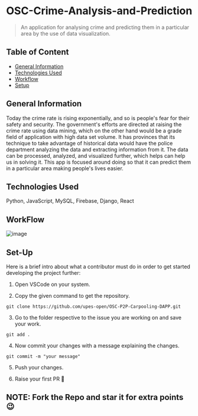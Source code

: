 # OSC-Crime-Analysis-and-Prediction
> An application for analysing crime and predicting them in a particular area by the use of data visualization. 


## Table of Content
* [General Information](#general-information)
* [Technologies Used](#general-information)
* [Workflow](#workflow)
* [Setup](#setup)

## General Information
Today the crime rate is rising exponentially, and so is people's fear for their safety and security. The government's efforts are directed at raising the crime rate using data mining, which on the other hand would be a grade field of application with high data set volume. It has provinces that its technique to take advantage of historical data would have the police department analyzing the data and extracting information from it. The data can be processed, analyzed, and visualized further, which helps can help us in solving it. This app is focused around doing so that it can predict them in a particular area making people's lives easier.   
## Technologies Used
Python, JavaScript, MySQL, Firebase, Django, React

## WorkFlow
![image](https://user-images.githubusercontent.com/78318301/171686790-98cd608d-96d6-43f6-8a0d-4703649a8733.png)

## Set-Up
Here is a brief intro about what a contributor must do in order to get started developing the project further:

1. Open VSCode on your system. 

2. Copy the given command to get the repository. 
```shell
git clone https://github.com/upes-open/OSC-P2P-Carpooling-DAPP.git
```
3. Go to the folder respective to the issue you are working on and save your work.
```shell
git add .
```
4. Now commit your changes with a message explaining the changes. 
```shell
git commit -m "your message"
```
5. Push your changes. 

6. Raise your first PR :partying_face:

## NOTE: Fork the Repo and star it for extra points :wink:
